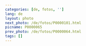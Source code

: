 ```yaml
---
categories: [de, fotos, '']
lang: de
layout: photo
next_photo: /de/fotos/P0000101.html
picname: P0000065
prev_photo: /de/fotos/P0000064.html
tags: []
---
```

